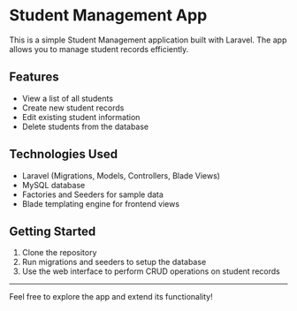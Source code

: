 # Student Management App

This is a simple Student Management application built with Laravel. The app allows you to manage student records efficiently.

## Features

- View a list of all students
- Create new student records
- Edit existing student information
- Delete students from the database

## Technologies Used

- Laravel (Migrations, Models, Controllers, Blade Views)
- MySQL database
- Factories and Seeders for sample data
- Blade templating engine for frontend views

## Getting Started

1. Clone the repository
2. Run migrations and seeders to setup the database
3. Use the web interface to perform CRUD operations on student records

---

Feel free to explore the app and extend its functionality!
